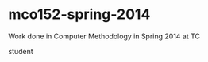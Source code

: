 mco152-spring-2014
==================

Work done in Computer Methodology in Spring 2014 at TC

student
